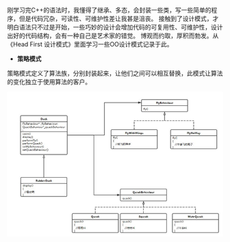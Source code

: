 刚学习完C++的语法时，我懂得了继承、多态，会封装一些类，写一些简单的程序，但是代码冗杂，可读性、可维护性差让我甚是沮丧。
接触到了设计模式，才明白语法只不过是开始，一些巧妙的设计会增加代码的可复用性、可维护性，设计出好的代码结构，会有一种自己是艺术家的错觉。
博观而约取，厚积而勃发。从《Head First 设计模式》里面学习一些OO设计模式记录于此。

 - **策略模式**
 
 策略模式定义了算法族，分别封装起来，让他们之间可以相互替换，此模式让算法的变化独立于使用算法的客户。

![](https://github.com/nullcanon/Head-First-Design-pattern/blob/master/%E7%AD%96%E7%95%A5%E6%A8%A1%E5%BC%8F/%E7%AD%96%E7%95%A5%E6%A8%A1%E5%BC%8F.jpg)
